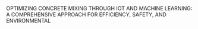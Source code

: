 OPTIMIZING CONCRETE MIXING THROUGH IOT AND
MACHINE LEARNING: A COMPREHENSIVE APPROACH
FOR EFFICIENCY, SAFETY, AND ENVIRONMENTAL
